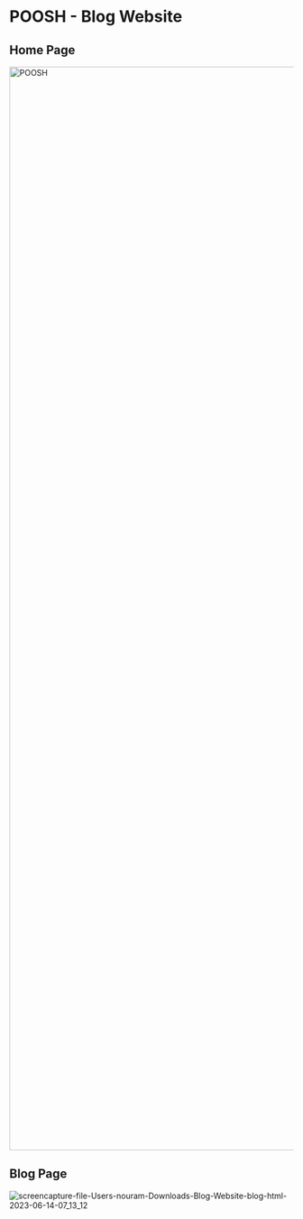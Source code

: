 # POOSH - Blog Website


## Home Page
<img width="1920" alt="POOSH" src="https://github.com/NorahManeea/Blog-bootstrap/assets/78898254/5a994047-afca-49d4-96c3-c4561e770ea9">



## Blog Page
![screencapture-file-Users-nouram-Downloads-Blog-Website-blog-html-2023-06-14-07_13_12](https://github.com/NorahManeea/Blog-bootstrap/assets/78898254/f6d610d9-0bc2-4a43-bbdd-630ba3743a6a)


